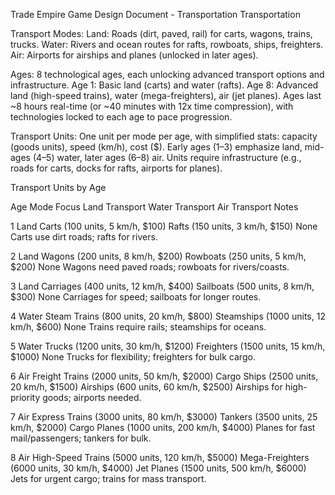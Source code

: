 Trade Empire Game Design Document - Transportation
Transportation

Transport Modes:
Land: Roads (dirt, paved, rail) for carts, wagons, trains, trucks.
Water: Rivers and ocean routes for rafts, rowboats, ships, freighters.
Air: Airports for airships and planes (unlocked in later ages).


Ages:
8 technological ages, each unlocking advanced transport options and infrastructure.
Age 1: Basic land (carts) and water (rafts).
Age 8: Advanced land (high-speed trains), water (mega-freighters), air (jet planes).
Ages last ~8 hours real-time (or ~40 minutes with 12x time compression), with technologies locked to each age to pace progression.


Transport Units:
One unit per mode per age, with simplified stats: capacity (goods units), speed (km/h), cost ($).
Early ages (1–3) emphasize land, mid-ages (4–5) water, later ages (6–8) air.
Units require infrastructure (e.g., roads for carts, docks for rafts, airports for planes).



Transport Units by Age



Age
Mode Focus
Land Transport
Water Transport
Air Transport
Notes



1
Land
Carts (100 units, 5 km/h, $100)
Rafts (150 units, 3 km/h, $150)
None
Carts use dirt roads; rafts for rivers.


2
Land
Wagons (200 units, 8 km/h, $200)
Rowboats (250 units, 5 km/h, $200)
None
Wagons need paved roads; rowboats for rivers/coasts.


3
Land
Carriages (400 units, 12 km/h, $400)
Sailboats (500 units, 8 km/h, $300)
None
Carriages for speed; sailboats for longer routes.


4
Water
Steam Trains (800 units, 20 km/h, $800)
Steamships (1000 units, 12 km/h, $600)
None
Trains require rails; steamships for oceans.


5
Water
Trucks (1200 units, 30 km/h, $1200)
Freighters (1500 units, 15 km/h, $1000)
None
Trucks for flexibility; freighters for bulk cargo.


6
Air
Freight Trains (2000 units, 50 km/h, $2000)
Cargo Ships (2500 units, 20 km/h, $1500)
Airships (600 units, 60 km/h, $2500)
Airships for high-priority goods; airports needed.


7
Air
Express Trains (3000 units, 80 km/h, $3000)
Tankers (3500 units, 25 km/h, $2000)
Cargo Planes (1000 units, 200 km/h, $4000)
Planes for fast mail/passengers; tankers for bulk.


8
Air
High-Speed Trains (5000 units, 120 km/h, $5000)
Mega-Freighters (6000 units, 30 km/h, $4000)
Jet Planes (1500 units, 500 km/h, $6000)
Jets for urgent cargo; trains for mass transport.



